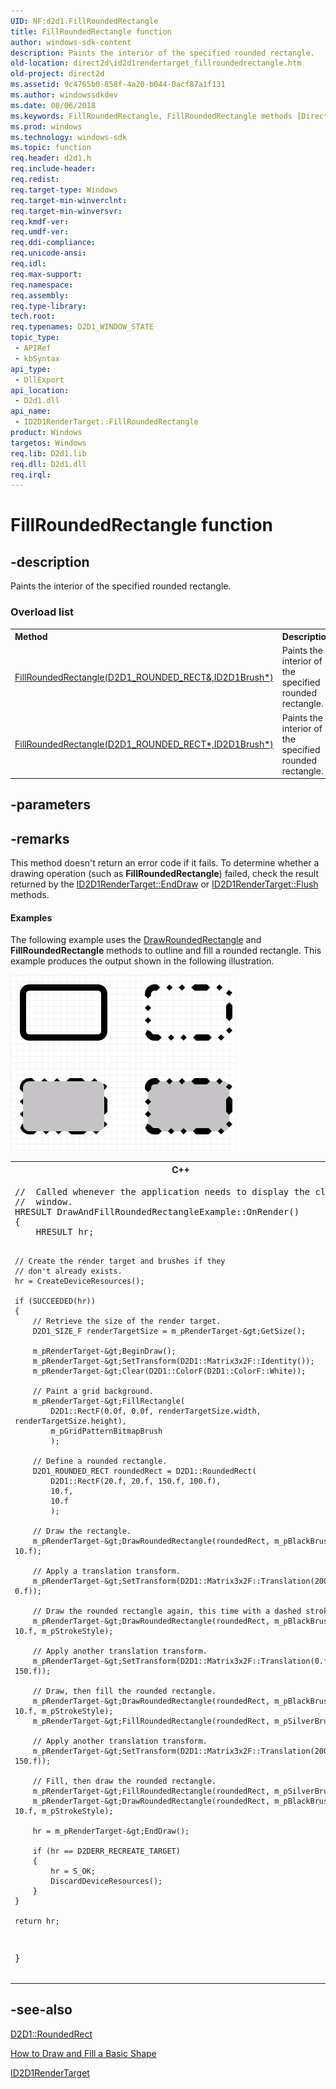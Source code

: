 ```yaml
---
UID: NF:d2d1.FillRoundedRectangle
title: FillRoundedRectangle function
author: windows-sdk-content
description: Paints the interior of the specified rounded rectangle.
old-location: direct2d\id2d1rendertarget_fillroundedrectangle.htm
old-project: direct2d
ms.assetid: 9c4765b0-858f-4a20-b044-0acf87a1f131
ms.author: windowssdkdev
ms.date: 08/06/2018
ms.keywords: FillRoundedRectangle, FillRoundedRectangle methods [Direct2D], ID2D1RenderTarget::FillRoundedRectangle, d2d1/FillRoundedRectangle, direct2d.id2d1rendertarget_fillroundedrectangle
ms.prod: windows
ms.technology: windows-sdk
ms.topic: function
req.header: d2d1.h
req.include-header: 
req.redist: 
req.target-type: Windows
req.target-min-winverclnt: 
req.target-min-winversvr: 
req.kmdf-ver: 
req.umdf-ver: 
req.ddi-compliance: 
req.unicode-ansi: 
req.idl: 
req.max-support: 
req.namespace: 
req.assembly: 
req.type-library: 
tech.root: 
req.typenames: D2D1_WINDOW_STATE
topic_type:
 - APIRef
 - kbSyntax
api_type:
 - DllExport
api_location:
 - D2d1.dll
api_name:
 - ID2D1RenderTarget::FillRoundedRectangle
product: Windows
targetos: Windows
req.lib: D2d1.lib
req.dll: D2d1.dll
req.irql: 
---
```


# FillRoundedRectangle function


## -description


<span>Paints the interior of the specified rounded rectangle.
</span><h3>Overload list</h3><table>
<tr>
<th align="left" width="37%">Method</th>
<th align="left" width="63%">Description</th>
</tr>
<tr>
<td align="left" width="37%">
<a href="https://msdn.microsoft.com/db000907-eff2-4cf7-a805-be1ff4cb30fe">FillRoundedRectangle(D2D1_ROUNDED_RECT&,ID2D1Brush*)</a>
</td>
<td align="left" width="63%">
Paints the interior of the specified rounded rectangle.

</td>
</tr>
<tr>
<td align="left" width="37%">
<a href="https://msdn.microsoft.com/421ddc6a-faf6-494b-8c22-6df83e6541ae">FillRoundedRectangle(D2D1_ROUNDED_RECT*,ID2D1Brush*)</a>
</td>
<td align="left" width="63%">
Paints the interior of the specified rounded rectangle.

</td>
</tr>
</table>

## -parameters


## -remarks



This method doesn't return an error code if it fails. To determine whether a drawing operation (such as <b>FillRoundedRectangle</b>) failed, check the result returned by the <a href="https://msdn.microsoft.com/a8f24501-4e85-4981-bb38-2bd6333a7b49">ID2D1RenderTarget::EndDraw</a> or <a href="https://msdn.microsoft.com/3ad9c966-85f5-4ddb-a8c1-aefcba533509">ID2D1RenderTarget::Flush</a> methods. 


#### Examples

The following example uses the <a href="https://msdn.microsoft.com/d718c355-ffd8-4a7f-90f3-9a10d37a19c8">DrawRoundedRectangle</a> and <b>FillRoundedRectangle</b> methods to outline and fill a rounded rectangle.  This example produces the output shown in the following illustration.

<img alt="Illustration of four rounded rectangles with different stroke styles and fills" src="images/drawroundedrectangle_scr.png"/>

<div class="code"><span codelanguage="ManagedCPlusPlus"><table>
<tr>
<th>C++</th>
</tr>
<tr>
<td>
<pre>//  Called whenever the application needs to display the client
//  window.
HRESULT DrawAndFillRoundedRectangleExample::OnRender()
{
    HRESULT hr;

    // Create the render target and brushes if they
    // don't already exists.
    hr = CreateDeviceResources();

    if (SUCCEEDED(hr))
    {
        // Retrieve the size of the render target.
        D2D1_SIZE_F renderTargetSize = m_pRenderTarget-&gt;GetSize();

        m_pRenderTarget-&gt;BeginDraw();
        m_pRenderTarget-&gt;SetTransform(D2D1::Matrix3x2F::Identity());
        m_pRenderTarget-&gt;Clear(D2D1::ColorF(D2D1::ColorF::White));

        // Paint a grid background.
        m_pRenderTarget-&gt;FillRectangle(
            D2D1::RectF(0.0f, 0.0f, renderTargetSize.width, renderTargetSize.height),
            m_pGridPatternBitmapBrush
            );

        // Define a rounded rectangle.
        D2D1_ROUNDED_RECT roundedRect = D2D1::RoundedRect(
            D2D1::RectF(20.f, 20.f, 150.f, 100.f),
            10.f,
            10.f
            );

        // Draw the rectangle.
        m_pRenderTarget-&gt;DrawRoundedRectangle(roundedRect, m_pBlackBrush, 10.f);

        // Apply a translation transform.
        m_pRenderTarget-&gt;SetTransform(D2D1::Matrix3x2F::Translation(200.f, 0.f));

        // Draw the rounded rectangle again, this time with a dashed stroke.
        m_pRenderTarget-&gt;DrawRoundedRectangle(roundedRect, m_pBlackBrush, 10.f, m_pStrokeStyle);

        // Apply another translation transform.
        m_pRenderTarget-&gt;SetTransform(D2D1::Matrix3x2F::Translation(0.f, 150.f));

        // Draw, then fill the rounded rectangle.
        m_pRenderTarget-&gt;DrawRoundedRectangle(roundedRect, m_pBlackBrush, 10.f, m_pStrokeStyle);
        m_pRenderTarget-&gt;FillRoundedRectangle(roundedRect, m_pSilverBrush);

        // Apply another translation transform.
        m_pRenderTarget-&gt;SetTransform(D2D1::Matrix3x2F::Translation(200.f, 150.f));

        // Fill, then draw the rounded rectangle.
        m_pRenderTarget-&gt;FillRoundedRectangle(roundedRect, m_pSilverBrush);
        m_pRenderTarget-&gt;DrawRoundedRectangle(roundedRect, m_pBlackBrush, 10.f, m_pStrokeStyle);

        hr = m_pRenderTarget-&gt;EndDraw();

        if (hr == D2DERR_RECREATE_TARGET)
        {
            hr = S_OK;
            DiscardDeviceResources();
        }
    }

    return hr;
}
</pre>
</td>
</tr>
</table></span></div>



## -see-also




<a href="https://msdn.microsoft.com/200119a2-941c-493f-9e56-c9f306dc5322">D2D1::RoundedRect</a>



<a href="https://msdn.microsoft.com/8a68fc3f-118c-447b-856c-05417ae4ef29">How to Draw and Fill a Basic Shape</a>



<a href="https://msdn.microsoft.com/40629be9-5840-4bde-b369-56bbfd791775">ID2D1RenderTarget</a>
 

 

